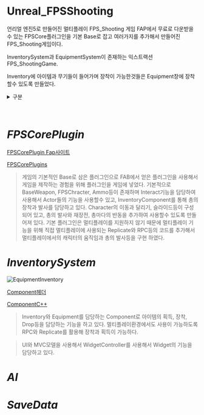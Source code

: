 # Unreal_FPSShooting

언리얼 엔진5로 만들어진 멀티플레이 FPS_Shooting 게임
FAP에서 무료로 다운받을수 있는 FPSCore플러그인을 기본 Base로 잡고 여러가지를 추가해서 만들어진 FPS_Shooting게임이다.


InventorySystem과 EquipmentSystem이 존재하는 익스트랙션 FPS_ShootingGame.

Inventory에 아이템과 무기들이 들어가며 장착이 가능한것들은 Equipment창에 장착할수 있도록 만들었다.


<details><summary> 구분</summary>
<p>  

  * [FPSCorePlugin](#FPSCorePlugin)
  
  * [InventorySystem](#InventorySystem)
    
  * [AI](#AI)
  
  * [SaveData](#SaveData)
    
</p>
</details>
<br/> <br>

# *FPSCorePlugin*

[FPSCorePlugin Fap사이트](https://www.fab.com/ko/listings/8df23fcb-04a1-4dac-8e1a-c0ed4cf56e98)

[FPSCorePlugins](https://github.com/moad6127/Unreal_FPSShooting/tree/master/FPSShoting/Plugins/FPSCore)

> 게임의 기본적인 Base로 삼은 플러그인으로 FAB에서 얻은 플러그인을 사용해서 게임을 제작하는 경험을 위해 플러그인을 게임에 넣었다.
> 기본적으로 BaseWeapon, FPSChracter, Ammo등이 존재하며 Interact기능을 담당하여 사용해서 Actor들의 기능을 사용할수 있고, InventoryComponent를 통해 총의 장착과 발사를 담당하고 있다.
> Character의 이동과 달리기, 슬라이드등이 구성되어 있고, 총의 발사와 재장전, 총마다의 반동을 추가하여 사용할수 있도록 만들어져 있다.
> 기본 플러그인은 멀티플레이를 지원하지 않기 때문에 멀티플레이 기능을 위해 직접 멀티플레이에 사용되는 Replicate와 RPC등의 코드를 추가해서 멀티플레이에서의 캐릭터의 움직임과 총의 발사등을 구현 하였다.

# *InventorySystem*

![EquipmentInventory](https://github.com/user-attachments/assets/02b4fe7c-a96d-4e63-8d1c-542a66488970)


[Component헤더](https://github.com/moad6127/Unreal_FPSShooting/blob/master/FPSShoting/Plugins/FPSCore/Source/FPSCore/Public/Components/EquipInventoryComponent.h)

[ComponentC++](https://github.com/moad6127/Unreal_FPSShooting/blob/master/FPSShoting/Plugins/FPSCore/Source/FPSCore/Private/Components/EquipInventoryComponent.cpp)

> Inventory와 Equipment를 담당하는 Component로 아이템의 획득, 장착, Drop등을 담당하는 기능을 하고 있다.
> 멀티플레이환경에서도 사용이 가능하도록 RPC와 Replicate를 활용해 장착과 획득이 가능하다.

> UI와 MVC모델을 사용해서 WidgetController를 사용해서 Widget의 기능을 담당하고 있다.



# *AI*

# *SaveData*



